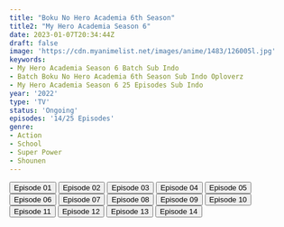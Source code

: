 ```yaml
---
title: "Boku No Hero Academia 6th Season"
title2: "My Hero Academia Season 6"
date: 2023-01-07T20:34:44Z
draft: false
image: 'https://cdn.myanimelist.net/images/anime/1483/126005l.jpg'
keywords:
- My Hero Academia Season 6 Batch Sub Indo
- Batch Boku No Hero Academia 6th Season Sub Indo Oploverz
- My Hero Academia Season 6 25 Episodes Sub Indo
year: '2022'
type: 'TV'
status: 'Ongoing'
episodes: '14/25 Episodes'
genre:
- Action
- School
- Super Power
- Shounen
---
```


<div class="d-g gg-5 gtc-r ai-c">
<button onclick="window.open('?arc=6SPOaLQVFq_20221001/1/MP4/Kuramanime-BnHA_S6-01-480p-Oploverz','_blank')">Episode 01</button>
<button onclick="window.open('?arc=bmjy5f3jeD_20221008/2/MP4/Kuramanime-BnHA_S6-02-480p-Oploverz','_blank')">Episode 02</button>
<button onclick="window.open('?arc=Eyy532YGJG_20221015/3/MP4/Kuramanime-BnHA_S6-03-480p-Oploverz','_blank')">Episode 03</button>
<button onclick="window.open('?arc=fspTauV7yc_20221022/4/MP4/Kuramanime-BnHA_S6-04-480p-Oploverz','_blank')">Episode 04</button>
<button onclick="window.open('?arc=qSr4lfe9rF_20221029/5/MP4/Kuramanime-BnHA_S6-05-480p-Oploverz','_blank')">Episode 05</button>
<button onclick="window.open('?arc=u4aA8VkhXr_20221105/6/MP4/Kuramanime-BnHA_S6-06-480p-Oploverz','_blank')">Episode 06</button>
<button onclick="window.open('?arc=JD58casmar_20221112/7/MP4/Kuramanime-BnHA_S6-07-480p-Oploverz','_blank')">Episode 07</button>
<button onclick="window.open('?arc=wGBesHeMLq_20221119/8/MP4/Kuramanime-BnHA_S6-08-480p-Oploverz','_blank')">Episode 08</button>
<button onclick="window.open('?arc=Hnv7gASI88_20221126/9/MP4/Kuramanime-BnHA_S6-09-480p-Oploverz','_blank')">Episode 09</button>
<button onclick="window.open('?arc=JJ0kS9fZQ2_20221203/10/MP4/Kuramanime-BnHA_S6-10-480p-Oploverz','_blank')">Episode 10</button>
<button onclick="window.open('?arc=3ccNC6uLH9_20221210/11/MP4/Kuramanime-BnHA_S6-11-480p-Oploverz','_blank')">Episode 11</button>
<button onclick="window.open('?arc=qTTNYkHomg_20221217/12/MP4/Kuramanime-BnHA_S6-12-480p-Oploverz','_blank')">Episode 12</button>
<button onclick="window.open('?arc=Uag9RxygvH_20221224/13/MP4/Kuramanime-BnHA_S6-13-480p-Oploverz','_blank')">Episode 13</button>
<button onclick="window.open('?arc=2rJjjxU2QJ_20230107/14/MP4/Kuramanime-BnHA_S6-14-480p-Oploverz','_blank')">Episode 14</button>
</div>